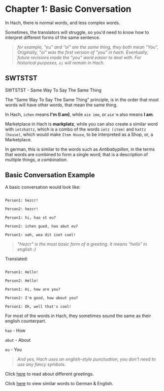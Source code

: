 # Chapter 1: Basic Conversation

In Hach, there is normal words, and less complex words.

Sometimes, the translators will struggle, so you'd need to know how to interpret different forms of the same sentence.

> *for example, "eu" and "oi" are the same thing, they both mean "You",*
> *Originally, "oi" was the first version of "you" in hach. Eventually,*
> *future revisions made the "you" word easier to deal with.*
> *For historical purposes, `oi` will remain in Hach.*

## SWTSTST

SWTSTST - Same Way To Say The Same Thing

The "Same Way To Say The Same Thing" principle, is in the order that most words will have other words, that mean the same thing.

In Hach, `ichen` means **I'm (I am)**, while `aie ime`, or `aie'm` also means **I am**.

Marketplace in Hach is **markplatz**, while you can also create a similar word with `ietzhattz`, which is a combo
of the words `ietz (item)` and `hattz (house)`, which would make `Item House`, to be interpreted as a Shop, or, a Marketplace.

In german, this is similar to the words such as *Antibabypillen*, in the terms that words are combined to form a single word;
that is a description of multiple things, *a combination*.


## Basic Conversation Example

A basic conversation would look like:

```

Person1: hezcr!

Person2: hezcr!

Person1: hi, hao st eu?

Person2: ichen gued, hao abut eu?

Person1: oah, wea dit iset cuel!

```

> *"Hezcr" is the most basic form of a greeting. It means "hello" in english :)*

Translated:

```

Person1: Hello!

Person2: Hello!

Person1: Hi, how are you?

Person2: I'm good, how about you?

Person1: Oh, well that's cool!

```

For most of the words in Hach, they sometimes sound the same as their english counterpart.

`hao` - How

`abut` - About

`eu` - You

> *And yes, Hach uses an english-style punctuation, you don't need to use any fancy symbols.*

Click [here](./Basic-Greeting.md) to read about different greetings. 

Click [here](./Similar-Words.md) to view similar words to German & English.